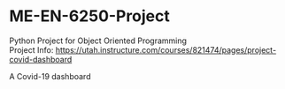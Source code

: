 # ME-EN-6250-Project
Python Project for Object Oriented Programming  
Project Info: https://utah.instructure.com/courses/821474/pages/project-covid-dashboard

A Covid-19 dashboard
